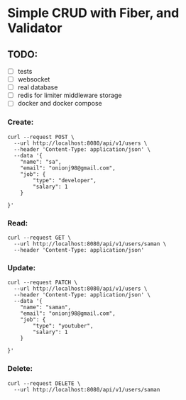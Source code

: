 
# Simple CRUD with Fiber, and Validator

## TODO:
- &#x2610; tests
- &#x2610; websocket
- &#x2610; real database
- &#x2610; redis for limiter middleware storage
- &#x2610; docker and docker compose

### Create:

```curl
curl --request POST \
  --url http://localhost:8080/api/v1/users \
  --header 'Content-Type: application/json' \
  --data '{
	"name": "sa",
	"email": "onionj98@gmail.com",
	"job": {
		"type": "developer",
		"salary": 1
	}

}'
```

### Read:

```curl
curl --request GET \
  --url http://localhost:8080/api/v1/users/saman \
  --header 'Content-Type: application/json'
```

### Update:

```curl
curl --request PATCH \
  --url http://localhost:8080/api/v1/users \
  --header 'Content-Type: application/json' \
  --data '{
	"name": "saman",
	"email": "onionj98@gmail.com",
	"job": {
		"type": "youtuber",
		"salary": 1
	}

}'
```

### Delete:

```curl
curl --request DELETE \
  --url http://localhost:8080/api/v1/users/saman
```